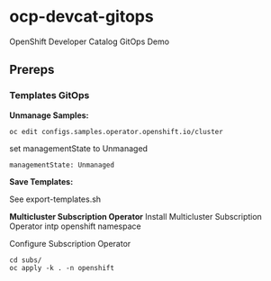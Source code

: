 # ocp-devcat-gitops
OpenShift Developer Catalog GitOps Demo

## Prereps

### Templates GitOps 

**Unmanage Samples:**

```
oc edit configs.samples.operator.openshift.io/cluster
```

set managementState to Unmanaged
```
managementState: Unmanaged
```

**Save Templates:**

See export-templates.sh

**Multicluster Subscription Operator**
Install Multicluster Subscription Operator intp openshift namespace

Configure Subscription Operator

```
cd subs/
oc apply -k . -n openshift
```
